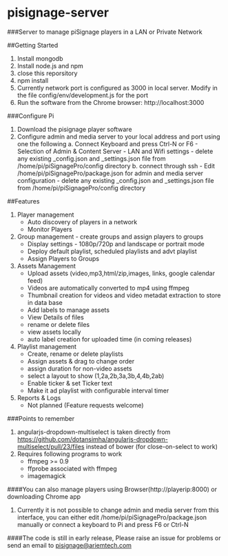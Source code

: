 # pisignage-server
###Server to manage piSignage players in a LAN or Private Network

##Getting Started
1. Install mongodb
2. Install node.js and npm
3. close this reporsitory
4. npm install
5. Currently network port is configured as 3000 in local server. Modify in the file config/env/development.js for the port
6. Run the software from the Chrome browser: http://localhost:3000


###Configure Pi
1. Download the pisignage player software
2. Configure admin and media server to your local address and port using one the following
    a. Connect Keyboard and press Ctrl-N or F6
        - Selection of Admin & Content Server
        - LAN and Wifi settings
        - delete any existing _config.json and _settings.json file from /home/pi/piSignagePro/config directory
    b. connect through ssh
        - Edit /home/pi/piSignagePro/package.json for admin and media server configuration
        - delete any existing _config.json and _settings.json file from /home/pi/piSignagePro/config directory

##Features
1. Player management
    - Auto discovery of players in a network
    - Monitor Players
2. Group management - create groups and assign players to groups
    - Display settings - 1080p/720p and landscape or portrait mode
    - Deploy default playlist, scheduled playlists and advt playlist
    - Assign Players to Groups
3. Assets Management
    - Upload assets (video,mp3,html/zip,images, links, google calendar feed)
    - Videos are automatically converted to mp4 using ffmpeg
    - Thumbnail creation for videos and video metadat extraction to store in data base
    - Add labels to manage assets
    - View Details of files
    - rename or delete files
    - view assets locally 
    - auto label creation for uploaded time (in coming releases)
4. Playlist management
    - Create, rename or delete playlists
    - Assign assets & drag to change order
    - assign duration for non-video assets
    - select a layout to show (1,2a,2b,3a,3b,4,4b,2ab)
    - Enable ticker & set Ticker text
    - Make it ad playlist with configurable interval timer
5. Reports & Logs
    - Not planned (Feature requests welcome)

###Points to remember
1. angularjs-dropdown-multiselect is taken directly from 
    https://github.com/dotansimha/angularjs-dropdown-multiselect/pull/23/files instead of bower (for close-on-select to work)
2. Requires following programs to work
    - ffmpeg >= 0.9
    - ffprobe associated with ffmpeg
    - imagemagick


####You can also manage players using Browser(http://playerip:8000) or downloading Chrome app
1. Currently it is not possible to change admin and media server from this interface, 
    you can either edit /home/pi/piSignagePro/package.json manually or connect a keyboard to Pi and press F6 or Ctrl-N
    
####The code is still in early release, Please raise an issue for problems or send an email to pisignage@ariemtech.com